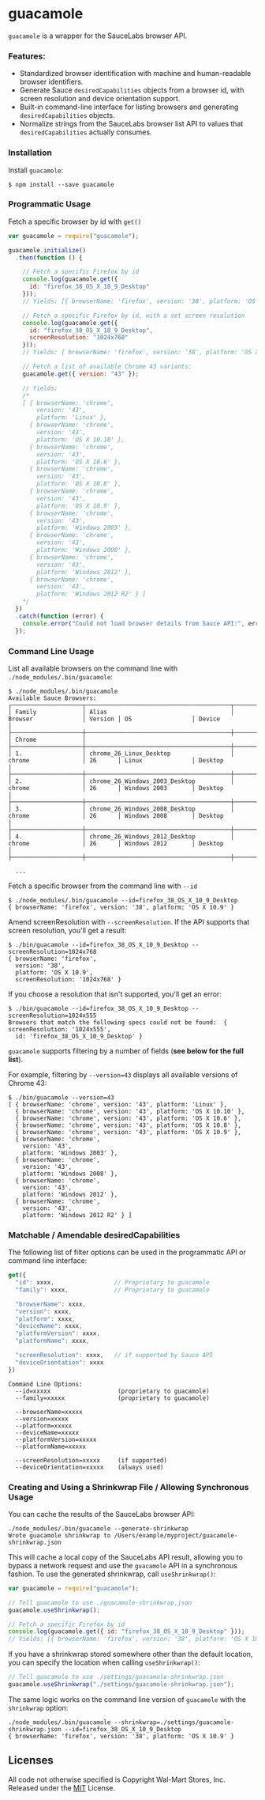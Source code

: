 # guacamole

`guacamole` is a wrapper for the SauceLabs browser API.

### Features:
  - Standardized browser identification with machine and human-readable browser identifiers.
  - Generate Sauce `desiredCapabilities` objects from a browser id, with screen resolution and device orientation support.
  - Built-in command-line interface for listing browsers and generating `desiredCapabilities` objects.
  - Normalize strings from the SauceLabs browser list API to values that `desiredCapabilities` actually consumes.

### Installation

Install `guacamole`:

```console
$ npm install --save guacamole
```

### Programmatic Usage

Fetch a specific browser by id with `get()`

```javascript
var guacamole = require("guacamole");

guacamole.initialize()
  .then(function () {

    // Fetch a specific Firefox by id
    console.log(guacamole.get({
      id: "firefox_38_OS_X_10_9_Desktop"
    }));
    // Yields: [{ browserName: 'firefox', version: '38', platform: 'OS X 10.9' }]

    // Fetch a specific Firefox by id, with a set screen resolution
    console.log(guacamole.get({
      id: "firefox_38_OS_X_10_9_Desktop",
      screenResolution: "1024x768"
    }));
    // Yields: { browserName: 'firefox', version: '38', platform: 'OS X 10.9', screenResolution: '1024x768' }

    // Fetch a list of available Chrome 43 variants:
    guacamole.get({ version: "43" });

    // Yields:
    /*
    [ { browserName: 'chrome',
        version: '43',
        platform: 'Linux' },
      { browserName: 'chrome',
        version: '43',
        platform: 'OS X 10.10' },
      { browserName: 'chrome',
        version: '43',
        platform: 'OS X 10.6' },
      { browserName: 'chrome',
        version: '43',
        platform: 'OS X 10.8' },
      { browserName: 'chrome',
        version: '43',
        platform: 'OS X 10.9' },
      { browserName: 'chrome',
        version: '43',
        platform: 'Windows 2003' },
      { browserName: 'chrome',
        version: '43',
        platform: 'Windows 2008' },
      { browserName: 'chrome',
        version: '43',
        platform: 'Windows 2012' },
      { browserName: 'chrome',
        version: '43',
        platform: 'Windows 2012 R2' } ]
    */
  })
  .catch(function (error) {
    console.error("Could not load browser details from Sauce API:", error);
  });
```

### Command Line Usage

List all available browsers on the command line with `./node_modules/.bin/guacamole`:

```console
$ ./node_modules/.bin/guacamole
Available Sauce Browsers:
┌────────────────────┬─────────────────────────────────────────┬──────────────────────┬─────────┬────────────────────┬──────────────────────┐
│ Family             │ Alias                                   │ Browser              │ Version │ OS                 │ Device               │
├────────────────────┼─────────────────────────────────────────┼──────────────────────┼─────────┼────────────────────┼──────────────────────┤
│ Chrome             │
├────────────────────┼─────────────────────────────────────────┼──────────────────────┼─────────┼────────────────────┼──────────────────────┤
│ 1.                 │ chrome_26_Linux_Desktop                 │ chrome               │ 26      │ Linux              │ Desktop              │
├────────────────────┼─────────────────────────────────────────┼──────────────────────┼─────────┼────────────────────┼──────────────────────┤
│ 2.                 │ chrome_26_Windows_2003_Desktop          │ chrome               │ 26      │ Windows 2003       │ Desktop              │
├────────────────────┼─────────────────────────────────────────┼──────────────────────┼─────────┼────────────────────┼──────────────────────┤
│ 3.                 │ chrome_26_Windows_2008_Desktop          │ chrome               │ 26      │ Windows 2008       │ Desktop              │
├────────────────────┼─────────────────────────────────────────┼──────────────────────┼─────────┼────────────────────┼──────────────────────┤
│ 4.                 │ chrome_26_Windows_2012_Desktop          │ chrome               │ 26      │ Windows 2012       │ Desktop              │
├────────────────────┼─────────────────────────────────────────┼──────────────────────┼─────────┼────────────────────┼──────────────────────┤

  ...

```

Fetch a specific browser from the command line with `--id`

```console
$ ./node_modules/.bin/guacamole --id=firefox_38_OS_X_10_9_Desktop
{ browserName: 'firefox', version: '38', platform: 'OS X 10.9' }
```

Amend screenResolution with `--screenResolution`. If the API supports that screen resolution, you'll get a result:
```console
$ ./bin/guacamole --id=firefox_38_OS_X_10_9_Desktop --screenResolution=1024x768
{ browserName: 'firefox',
  version: '38',
  platform: 'OS X 10.9',
  screenResolution: '1024x768' }
```

If you choose a resolution that isn't supported, you'll get an error:
```console
$ ./bin/guacamole --id=firefox_38_OS_X_10_9_Desktop --screenResolution=1024x555
Browsers that match the following specs could not be found:  { screenResolution: '1024x555',
  id: 'firefox_38_OS_X_10_9_Desktop' }
```

`guacamole` supports filtering by a number of fields (**see below for the full list**).

For example, filtering by `--version=43` displays all available versions of Chrome 43:
```console
$ ./bin/guacamole --version=43
[ { browserName: 'chrome', version: '43', platform: 'Linux' },
  { browserName: 'chrome', version: '43', platform: 'OS X 10.10' },
  { browserName: 'chrome', version: '43', platform: 'OS X 10.6' },
  { browserName: 'chrome', version: '43', platform: 'OS X 10.8' },
  { browserName: 'chrome', version: '43', platform: 'OS X 10.9' },
  { browserName: 'chrome',
    version: '43',
    platform: 'Windows 2003' },
  { browserName: 'chrome',
    version: '43',
    platform: 'Windows 2008' },
  { browserName: 'chrome',
    version: '43',
    platform: 'Windows 2012' },
  { browserName: 'chrome',
    version: '43',
    platform: 'Windows 2012 R2' } ]
```

### Matchable / Amendable desiredCapabilities

The following list of filter options can be used in the programmatic API or command line interface:

```javascript
get({
  "id": xxxx,                 // Proprietary to guacamole
  "family": xxxx,             // Proprietary to guacamole

  "browserName": xxxx,
  "version": xxxx,
  "platform": xxxx,
  "deviceName": xxxx,
  "platformVersion": xxxx,
  "platformName": xxxx,

  "screenResolution": xxxx,   // if supported by Sauce API
  "deviceOrientation": xxxx
})
```

```console
Command Line Options:
  --id=xxxxx                   (proprietary to guacamole)
  --family=xxxxx               (proprietary to guacamole)

  --browserName=xxxxx
  --version=xxxxx
  --platform=xxxxx
  --deviceName=xxxxx
  --platformVersion=xxxxx
  --platformName=xxxxx

  --screenResolution=xxxxx     (if supported)
  --deviceOrientation=xxxxx    (always used)
```

### Creating and Using a Shrinkwrap File / Allowing Synchronous Usage

You can cache the results of the SauceLabs browser API:

```console
./node_modules/.bin/guacamole --generate-shrinkwrap
Wrote guacamole shrinkwrap to /Users/example/myproject/guacamole-shrinkwrap.json
```

This will cache a local copy of the SauceLabs API result, allowing you to bypass a network request and use the `guacamole` API in a synchronous fashion. To use the generated shrinkwrap, call `useShrinkwrap()`:

```javascript
var guacamole = require("guacamole");

// Tell guacamole to use ./guacamole-shrinkwrap.json
guacamole.useShrinkwrap();

// Fetch a specific Firefox by id
console.log(guacamole.get({ id: "firefox_38_OS_X_10_9_Desktop" }));
// Yields: [{ browserName: 'firefox', version: '38', platform: 'OS X 10.9' }]
```

If you have a shrinkwrap stored somewhere other than the default location, you can specify the location when calling `useShrinkwrap()`:

```javascript
// Tell guacamole to use ./settings/guacamole-shrinkwrap.json
guacamole.useShrinkwrap("./settings/guacamole-shrinkwrap.json");
```

The same logic works on the command line version of `guacamole` with the `shrinkwrap` option:
```console
./node_modules/.bin/guacamole --shrinkwrap=./settings/guacamole-shrinkwrap.json --id=firefox_38_OS_X_10_9_Desktop
{ browserName: 'firefox', version: '38', platform: 'OS X 10.9' }
```

## Licenses

All code not otherwise specified is Copyright Wal-Mart Stores, Inc.
Released under the [MIT](./LICENSE) License.
